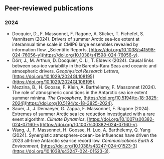 ## Peer-reviewed publications

### 2024
- Docquier, D., F. Massonnet, F. Ragone, A. Sticker, T. Fichefet, S. Vannitsem (2024). Drivers of summer Arctic sea-ice extent at interannual time scale in CMIP6 large ensembles revealed by information flow. _Scientific Reports, [https://doi.org/10.1038/s41598-024-76056-y](https://doi.org/10.1038/s41598-024-76056-y).
- Dörr, J., M. Arthun, D. Docquier, C. Li, T. Eldevik (2024). Causal links between sea-ice variability in the Barents-Kara Seas and oceanic and atmospheric drivers. _Geophysical Research Letters_, [https://doi.org/10.1029/2024GL108195](https://doi.org/10.1029/2024GL108195).
- Mezzina, B., H. Goosse, F. Klein, A. Barthélemy, F. Massonnet (2024). The role of atmospheric conditions in the Antarctic sea ice extent summer minima. _The Cryosphere_, [https://doi.org/10.5194/tc-18-3825-2024](https://doi.org/10.5194/tc-18-3825-2024).
- Sauer, J., J. Demaeyer, G. Zappa, F. Massonnet, F. Ragone (2024). Extremes of summer Arctic sea ice reduction investigated with a rare event algorithm. _Climate Dynamics_, [https://doi.org/10.1007/s00382-024-07160-y](https://doi.org/10.1007/s00382-024-07160-y).
- Wang, J., F. Massonnet, H. Goosse, H. Luo, A. Barthélemy, Q. Yang (2024). Synergistic atmosphere-ocean-ice influences have driven the 2023 all-time Antarctic sea-ice record low. _Communications Earth & Environment_, [https://doi.org/10.1038/s43247-024-01523-3](https://doi.org/10.1038/s43247-024-01523-3).
